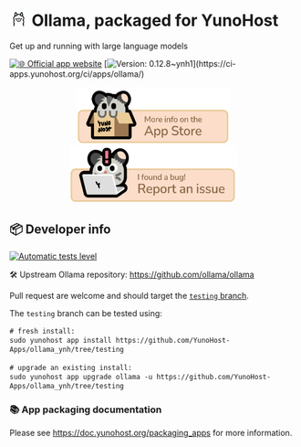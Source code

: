 <!--
N.B.: This README was automatically generated by <https://github.com/YunoHost/apps_tools/blob/main/readme_generator>
It shall NOT be edited by hand.
-->

<h1>
  <img src="https://raw.githubusercontent.com/YunoHost/apps/main/logos/ollama.png" width="32px" alt="Logo of Ollama">
  Ollama, packaged for YunoHost
</h1>

Get up and running with large language models

[![🌐 Official app website](https://img.shields.io/badge/Official_app_website-darkgreen?style=for-the-badge)](https://ollama.com/)
[![Version: 0.12.8~ynh1](https://img.shields.io/badge/Version-0.12.8~ynh1-rgb(18,138,11)?style=for-the-badge)](https://ci-apps.yunohost.org/ci/apps/ollama/)

<div align="center">
<a href="https://apps.yunohost.org/app/ollama"><img height="100px" src="https://github.com/YunoHost/yunohost-artwork/raw/refs/heads/main/badges/neopossum-badges/badge_more_info_on_the_appstore.svg"/></a>
<a href="https://github.com/YunoHost-Apps/ollama_ynh/issues"><img height="100px" src="https://github.com/YunoHost/yunohost-artwork/raw/refs/heads/main/badges/neopossum-badges/badge_report_an_issue.svg"/></a>
</div>

## 📦 Developer info

[![Automatic tests level](https://apps.yunohost.org/badge/cilevel/ollama)](https://ci-apps.yunohost.org/ci/apps/ollama/)

🛠️ Upstream Ollama repository: <https://github.com/ollama/ollama>

Pull request are welcome and should target the [`testing` branch](https://github.com/YunoHost-Apps/ollama_ynh/tree/testing).

The `testing` branch can be tested using:
```
# fresh install:
sudo yunohost app install https://github.com/YunoHost-Apps/ollama_ynh/tree/testing

# upgrade an existing install:
sudo yunohost app upgrade ollama -u https://github.com/YunoHost-Apps/ollama_ynh/tree/testing
```

### 📚 App packaging documentation

Please see <https://doc.yunohost.org/packaging_apps> for more information.